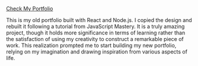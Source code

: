 [Check My Portfolio](https://azad-portfolio-pro.netlify.app/)

This is my old portfolio built with React and Node.js. I copied the design and rebuilt it following a tutorial from JavaScript Mastery. It is a truly amazing project, though it holds more significance in terms of learning rather than the satisfaction of using my creativity to construct a remarkable piece of work. This realization prompted me to start building my new portfolio, relying on my imagination and drawing inspiration from various aspects of life.

